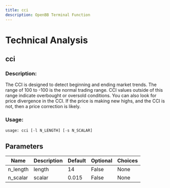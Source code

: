 ```yaml
---
title: cci
description: OpenBB Terminal Function
---
```


# Technical Analysis

## cci

### Description: 

The CCI is designed to detect beginning and ending market trends. The range of 100 to -100 is the normal trading range. CCI values outside of this range indicate overbought or oversold conditions. You can also look for price divergence in the CCI. If the price is making new highs, and the CCI is not, then a price correction is likely.

### Usage: 
```python
usage: cci [-l N_LENGTH] [-s N_SCALAR]
```

## Parameters

| Name | Description | Default | Optional | Choices |
| ---- | ----------- | ------- | -------- | ------- |
| n_length | length | 14 | False | None |
| n_scalar | scalar | 0.015 | False | None |


